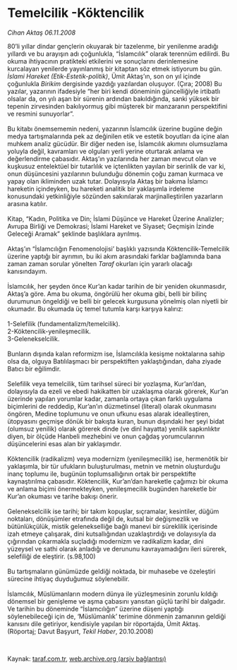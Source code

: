 # Temelcilik -Köktencilik

*Cihan Aktaş 06.11.2008*

<div class="taraf_structure_2col_1zq">
<div class="margen_n">



 <p>80’li yıllar dindar gençlerin okuyarak bir tazelenme, bir yenilenme aradığı yıllardı ve bu arayışın adı çoğunlukla, “İslamcılık” olarak terennüm edilirdi. Bu okuma ihtiyacının pratikteki etkilerini ve sonuçlarını derinlemesine kurcalayan yenilerde yayınlanmış bir kitaptan söz etmek istiyorum bu gün. <i>İslami Hareket (Etik-Estetik-politik)</i>, Ümit Aktaş’ın, son on yıl içinde çoğunlukla <i>Birikim</i> dergisinde yazdığı yazılardan oluşuyor. (Çıra; 2008) Bu yazılar, yazarının ifadesiyle “her biri kendi döneminin güncelliğiyle irtibatlı olsalar da, on yılı aşan bir sürenin ardından bakıldığında, sanki yüksek bir tepenin zirvesinden bakılıyormuş gibi müşterek bir manzaranın perspektifini ve resmini sunuyorlar”. <br/><br/>Bu kitabı önemsememin nedeni, yazarının İslamcılık üzerine bugüne değin medya tartışmalarında pek az değinilen etik ve estetik boyutları da içine alan muhkem analiz gücüdür. Bir diğer neden ise, İslamcılık akımını olumsuzlama yoluyla değil, kavramları ve olguları yerli yerine oturtarak anlama ve değerlendirme çabasıdır. Aktaş’ın yazılarında her zaman mevcut olan ve kuşkusuz entelektüel bir tutarlılık ve içtenlikten yayılan bir serinlik de var ki, onun düşüncesini yazılarının bulunduğu dönemin çoğu zaman kurmaca ve yapay olan ikliminden uzak tutar. Dolayısıyla Aktaş bir bakıma İslamcı hareketin içindeyken, bu hareketi analitik bir yaklaşımla irdeleme konusundaki yetkinliğiyle sözünden sakınılarak marjinalleştirilen yazarların arasına katılır. <br/><br/>Kitap, “Kadın, Politika ve Din; İslami Düşünce ve Hareket Üzerine Analizler; Avrupa Birliği ve Demokrasi; İslami Hareket ve Siyaset; Geçmişin İzinde Geleceği Aramak” şeklinde başlıklara ayrılmış. <br/><br/>Aktaş’ın “İslamcılığın Fenomenolojisi’ başlıklı yazısında Köktencilik-Temelcilik üzerine yaptığı bir ayrımın, bu iki akım arasındaki farklar bağlamında bana zaman zaman sorular yönelten <i>Taraf</i> okurları için yararlı olacağı kanısındayım. <br/><br/>İslamcılık, her şeyden önce Kur’an kadar tarihin de bir yeniden okunmasıdır, Aktaş’a göre. Ama bu okuma, öngörülü her okuma gibi, belli bir bilinç durumunun öngeldiği ve belli bir gelecek kurgusuna yönelmiş olan niyetli bir okumadır. Bu okumada üç temel tutumla karşı karşıya kalırız: <br/><br/>1-Selefilik (fundamentalizm/temelcilik). <br/>2-Köktencilik-yenileşmecilik. <br/>3-Gelenekselcilik. <br/><br/>Bunların dışında kalan reformizm ise, İslamcılıkla kesişme noktalarına sahip olsa da, olguya Batılılaşmacı bir perspektiften yaklaştığından, daha ziyade Batıcı bir eğilimdir. <br/><br/>Selefilik veya temelcilik, tüm tarihsel süreci bir yozlaşma, Kur’an’dan, dolayısıyla da ezeli ve ebedi hakikatten bir uzaklaşma olarak görerek, Kur’an üzerinde yapılan yorumlar kadar, zamanla ortaya çıkan farklı uygulama biçimlerini de reddedip, Kur’an’ın düzmetinsel (literal) olarak okunmasını öngören, Medine toplumunu ve onun ufkunu esas alarak idealleştiren, ütopyasını geçmişe dönük bir bakışta kuran, bunun dışındaki her şeyi bidat (olumsuz yenilik) olarak görerek dinde (ve dinî hayatta) yenilik sapkınlıktır diyen, bir ölçüde Hanbeli mezhebini ve onun çağdaş yorumcularının düşüncelerini esas alan bir yaklaşımdır. <br/><br/>Köktencilik (radikalizm) veya modernizm (yenileşmecilik) ise, hermenötik bir yaklaşımla, bir tür ufukların buluşturulması, metnin ve metnin oluşturduğu inanç toplumu ile, bugünün toplumsallığının ortak bir perspektifte kaynaştırılma çabasıdır. Köktencilik, Kur’an’dan hareketle çağımızı bir okuma ve anlama biçimi önermekteyken, yenileşmecilik bugünden hareketle bir Kur’an okuması ve tarihe bakışı önerir. <br/><br/>Gelenekselcilik ise tarihi; bir takım kopuşlar, sıçramalar, kesintiler, düğüm noktaları, dönüşümler etrafında değil de, kutsal bir değişmezlik ve bütünlükçülük, mistik gelenekselliğe bağlı manevi bir süreklilik içerisinde izah etmeye çalışarak, dini kutsallığından uzaklaştırdığı ve dolayısıyla da çığırından çıkarmakla suçladığı modernizm ve radikalizm kadar, dini yüzeysel ve sathi olarak anladığı ve derununu kavrayamadığını ileri sürerek, selefiliği de eleştirir. (s.98,100) <br/><br/>Bu tartışmaların günümüzde geldiği noktada, bir muhasebe ve özeleştiri sürecine ihtiyaç duyduğumuz söylenebilir. <br/><br/>İslamcılık, Müslümanların modern dünya ile yüzleşmesinin zorunlu kıldığı dönemsel bir genişleme ve aşma çabasını yansıtan güçlü tarihî bir dalgadır. Ve tarihin bu döneminde “İslamcılığın” üzerine düşeni yaptığı söylenebileceği için de, ‘Müslümanlık’ terimine dönmenin zamanının geldiği kanısını dile getiriyor, kendisiyle yapılan bir röportajda, Ümit Aktaş. (Röportaj; Davut Başyurt, <i>Tekil Haber</i>, 20.10.2008)</p>

<br/>


<div id="taraf_not">
</div>

</div>


</div>

Kaynak: [taraf.com.tr](http://www.taraf.com.tr:80/makale/2553.htm), [web.archive.org (arşiv bağlantısı)](http://web.archive.org/web/20081219011011/http://www.taraf.com.tr:80/makale/2553.htm)
